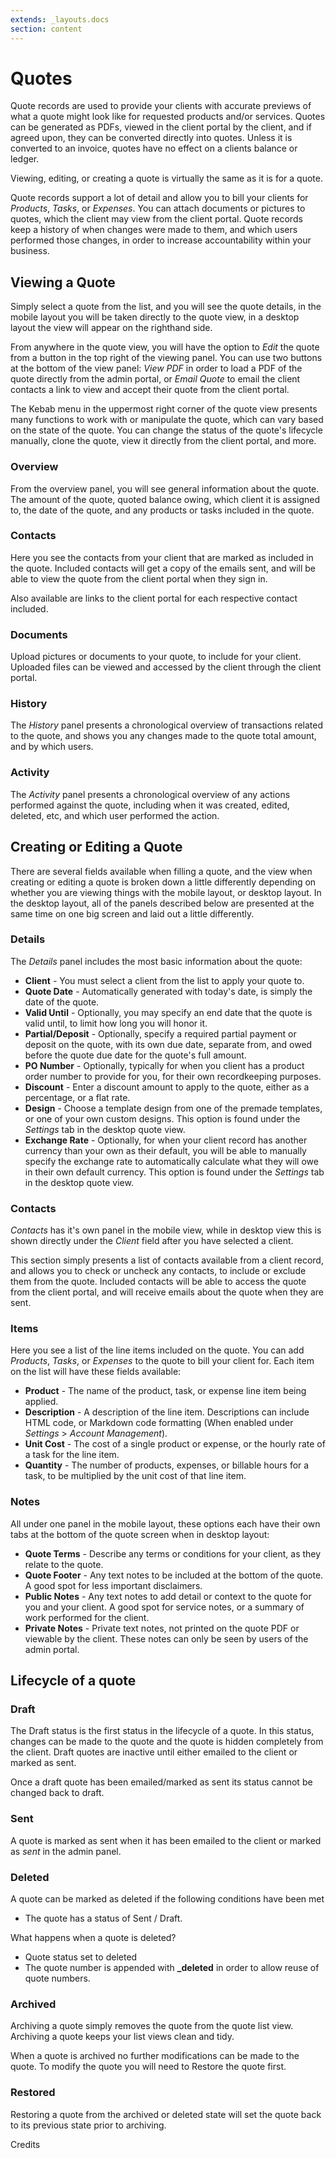 ```yaml
---
extends: _layouts.docs 
section: content
---
```


# Quotes

Quote records are used to provide your clients with accurate previews of what a quote might look like for requested products and/or services.  Quotes can be generated as PDFs, viewed in the client portal by the client, and if agreed upon, they can be converted directly into quotes.  Unless it is converted to an invoice, quotes have no effect on a clients balance or ledger.

Viewing, editing, or creating a quote is virtually the same as it is for a quote.

Quote records support a lot of detail and allow you to bill your clients for *Products*, *Tasks*, or *Expenses*.  You can attach documents or pictures to quotes, which the client may view from the client portal.  Quote records keep a history of when changes were made to them, and which users performed those changes, in order to increase accountability within your business.

## Viewing a Quote

Simply select a quote from the list, and you will see the quote details, in the mobile layout you will be taken directly to the quote view, in a desktop layout the view will appear on the righthand side.

From anywhere in the quote view, you will have the option to *Edit* the quote from a button in the top right of the viewing panel.  You can use two buttons at the bottom of the view panel: *View PDF* in order to load a PDF of the quote directly from the admin portal, or *Email Quote* to email the client contacts a link to view and accept their quote from the client portal.

The Kebab menu in the uppermost right corner of the quote view presents many functions to work with or manipulate the quote, which can vary based on the state of the quote.  You can change the status of the quote's lifecycle manually, clone the quote, view it directly from the client portal, and more.

### Overview

From the overview panel, you will see general information about the quote.  The amount of the quote, quoted balance owing, which client it is assigned to, the date of the quote, and any products or tasks included in the quote.

### Contacts

Here you see the contacts from your client that are marked as included in the quote.  Included contacts will get a copy of the emails sent, and will be able to view the quote from the client portal when they sign in.

Also available are links to the client portal for each respective contact included.

### Documents

Upload pictures or documents to your quote, to include for your client.  Uploaded files can be viewed and accessed by the client through the client portal.

### History

The *History* panel presents a chronological overview of transactions related to the quote, and shows you any changes made to the quote total amount, and by which users.

### Activity

The *Activity* panel presents a chronological overview of any actions performed against the quote, including when it was created, edited, deleted, etc, and which user performed the action.

## Creating or Editing a Quote

There are several fields available when filling a quote, and the view when creating or editing a quote is broken down a little differently depending on whether you are viewing things with the mobile layout, or desktop layout.  In the desktop layout, all of the panels described below are presented at the same time on one big screen and laid out a little differently.

### Details

The *Details* panel includes the most basic information about the quote:

* **Client** - You must select a client from the list to apply your quote to.
* **Quote Date** - Automatically generated with today's date, is simply the date of the quote.
* **Valid Until** - Optionally, you may specify an end date that the quote is valid until, to limit how long you will honor it.
* **Partial/Deposit** - Optionally, specify a required partial payment or deposit on the quote, with its own due date, separate from, and owed before the quote due date for the quote's full amount.
* **PO Number** - Optionally, typically for when you client has a product order number to provide for you, for their own recordkeeping purposes.
* **Discount** - Enter a discount amount to apply to the quote, either as a percentage, or a flat rate.
* **Design** - Choose a template design from one of the premade templates, or one of your own custom designs.  This option is found under the *Settings* tab in the desktop quote view.
* **Exchange Rate** - Optionally, for when your client record has another currency than your own as their default, you will be able to manually specify the exchange rate to automatically calculate what they will owe in their own default currency.  This option is found under the *Settings* tab in the desktop quote view.

### Contacts

*Contacts* has it's own panel in the mobile view, while in desktop view this is shown directly under the *Client* field after you have selected a client.  

This section simply presents a list of contacts available from a client record, and allows you to check or uncheck any contacts, to include or exclude them from the quote.  Included contacts will be able to access the quote from the client portal, and will receive emails about the quote when they are sent.

### Items

Here you see a list of the line items included on the quote.  You can add *Products*, *Tasks*, or *Expenses* to the quote to bill your client for.  Each item on the list will have these fields available:

* **Product** - The name of the product, task, or expense line item being applied.
* **Description** - A description of the line item.  Descriptions can include HTML code, or Markdown code formatting (When enabled under *Settings* > *Account Management*).
* **Unit Cost** - The cost of a single product or expense, or the hourly rate of a task for the line item.
* **Quantity** - The number of products, expenses, or billable hours for a task, to be multiplied by the unit cost of that line item.

### Notes

All under one panel in the mobile layout, these options each have their own tabs at the bottom of the quote screen when in desktop layout:

* **Quote Terms** - Describe any terms or conditions for your client, as they relate to the quote.
* **Quote Footer** - Any text notes to be included at the bottom of the quote.  A good spot for less important disclaimers.
* **Public Notes** - Any text notes to add detail or context to the quote for you and your client.  A good spot for service notes, or a summary of work performed for the client.
* **Private Notes** - Private text notes, not printed on the quote PDF or viewable by the client.  These notes can only be seen by users of the admin portal.

## Lifecycle of a quote

### Draft

The Draft status is the first status in the lifecycle of a quote. In this status, changes can be made to the quote and the quote is hidden completely from the client. Draft quotes are inactive until either emailed to the client or marked as sent.

<x-warning>
Once a draft quote has been emailed/marked as sent its status cannot be changed back to draft.
</x-warning>

### Sent

A quote is marked as sent when it has been emailed to the client or marked as *sent* in the admin panel.

### Deleted

A quote can be marked as deleted if the following conditions have been met

* The quote has a status of Sent / Draft.

What happens when a quote is deleted?

* Quote status set to deleted
* The quote number is appended with <b>_deleted</b> in order to allow reuse of quote numbers.

### Archived

Archiving a quote simply removes the quote from the quote list view. Archiving a quote keeps your list views clean and tidy.

<x-warning>
When a quote is archived no further modifications can be made to the quote. To modify the quote you will need to Restore the quote first.
</x-warning>

### Restored

Restoring a quote from the archived or deleted state will set the quote back to its previous state prior to archiving.

<x-next url=/docs/credits>Credits</x-next>